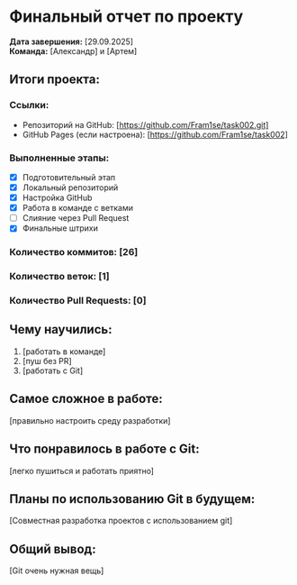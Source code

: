 # Финальный отчет по проекту

**Дата завершения:** [29.09.2025]  
**Команда:** [Александр] и [Артем]

## Итоги проекта:

### Ссылки:
- Репозиторий на GitHub: [https://github.com/Fram1se/task002.git]
- GitHub Pages (если настроена): [https://github.com/Fram1se/task002]

### Выполненные этапы:
- [x] Подготовительный этап
- [x] Локальный репозиторий
- [x] Настройка GitHub
- [x] Работа в команде с ветками
- [ ] Слияние через Pull Request
- [x] Финальные штрихи

### Количество коммитов: [26]
### Количество веток: [1]
### Количество Pull Requests: [0]

## Чему научились:
1. [работать в команде]
2. [пуш без PR]
3. [работать с Git]

## Самое сложное в работе:
[правильно настроить среду разработки]

## Что понравилось в работе с Git:
[легко пушиться и работать приятно]

## Планы по использованию Git в будущем:
[Совместная разработка проектов с использованием git]

## Общий вывод:
[Git очень нужная вещь]